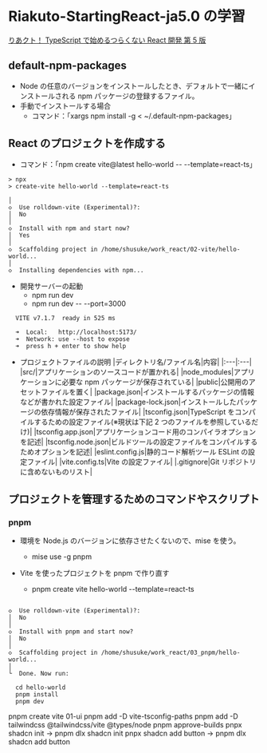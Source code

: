# Riakuto-StartingReact-ja5.0 の学習

[りあクト！ TypeScript で始めるつらくない React 開発 第 5 版](https://github.com/klemiwary/Riakuto-StartingReact-ja5.0/tree/main)

## default-npm-packages

- Node の任意のバージョンをインストールしたとき、デフォルトで一緒にインストールされる npm パッケージの登録するファイル。
- 手動でインストールする場合
  - コマンド：「xargs npm install -g < ~/.default-npm-packages」

## React のプロジェクトを作成する

- コマンド：「npm create vite@latest hello-world -- --template=react-ts」

```
> npx
> create-vite hello-world --template=react-ts

│
◇  Use rolldown-vite (Experimental)?:
│  No
│
◇  Install with npm and start now?
│  Yes
│
◇  Scaffolding project in /home/shusuke/work_react/02-vite/hello-world...
│
◇  Installing dependencies with npm...
```

- 開発サーバーの起動
  - npm run dev
  - npm run dev -- --port=3000

```
  VITE v7.1.7  ready in 525 ms

  ➜  Local:   http://localhost:5173/
  ➜  Network: use --host to expose
  ➜  press h + enter to show help
```

- プロジェクトファイルの説明
  |ディレクトリ名/ファイル名|内容|
  |:---|:---|
  |src/|アプリケーションのソースコードが置かれる|
  |node_modules|アプリケーションに必要な npm パッケージが保存されている|
  |public|公開用のアセットファイルを置く|
  |package.json|インストールするパッケージの情報などが書かれた設定ファイル|
  |package-lock.json|インストールしたパッケージの依存情報が保存されたファイル|
  |tsconfig.json|TypeScript をコンパイルするための設定ファイル(※現状は下記 2 つのファイルを参照しているだけ)|
  |tsconfig.app.json|アプリケーションコード用のコンパイラオプションを記述|
  |tsconfig.node.json|ビルドツールの設定ファイルをコンパイルするためオプションを記述|
  |eslint.config.js|静的コード解析ツール ESLint の設定ファイル|
  |vite.config.ts|Vite の設定ファイル|
  |.gitignore|Git リポジトリに含めないものリスト|

## プロジェクトを管理するためのコマンドやスクリプト

### pnpm

- 環境を Node.js のバージョンに依存させたくないので、mise を使う。

  - mise use -g pnpm

- Vite を使ったプロジェクトを pnpm で作り直す
  - pnpm create vite hello-world --template=react-ts

```

◇  Use rolldown-vite (Experimental)?:
│  No
│
◇  Install with pnpm and start now?
│  No
│
◇  Scaffolding project in /home/shusuke/work_react/03_pnpm/hello-world...
│
└  Done. Now run:

  cd hello-world
  pnpm install
  pnpm dev
```

pnpm create vite 01-ui
pnpm add -D vite-tsconfig-paths
pnpm add -D tailwindcss @tailwindcss/vite @types/node
pnpm approve-builds
pnpx shadcn init → pnpm dlx shadcn init
pnpx shadcn add button → pnpm dlx shadcn add button
